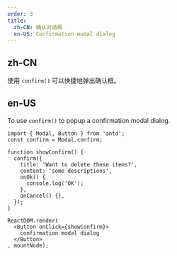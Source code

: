 ```yaml
---
order: 3
title:
  zh-CN: 确认对话框
  en-US: Confirmation modal dialog
---
```


## zh-CN

使用 `confirm()` 可以快捷地弹出确认框。

## en-US

To use `confirm()` to popup a confirmation modal dialog.

````__react
import { Modal, Button } from 'antd';
const confirm = Modal.confirm;

function showConfirm() {
  confirm({
    title: 'Want to delete these items?',
    content: 'some descriptions',
    onOk() {
      console.log('OK');
    },
    onCancel() {},
  });
}

ReactDOM.render(
  <Button onClick={showConfirm}>
    confirmation modal dialog
  </Button>
, mountNode);
````
